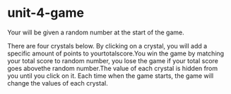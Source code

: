 # unit-4-game


Your will be given a random number at the start of the game.</p>
There are four crystals below. By clicking on a crystal, you will add a specific amount of points to yourtotalscore.You win the game by matching your total score to random number, you lose the game if your total score goes abovethe random number.The value of each crystal is hidden from you until you click on it. Each time when the game starts, the game will change the values of each crystal.